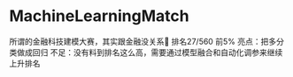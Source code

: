 # MachineLearningMatch
所谓的金融科技建模大赛，其实跟金融没关系🤣
排名27/560 前5%
亮点：把多分类做成回归
不足：没有料到排名这么高，需要通过模型融合和自动化调参来继续上升排名
